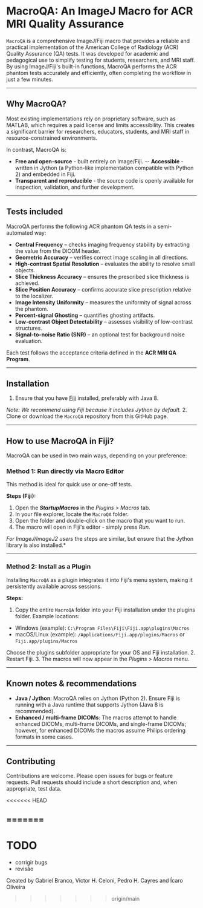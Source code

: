 # MacroQA: An ImageJ Macro for ACR MRI Quality Assurance
`MacroQA` is a comprehensive ImageJ/Fiji macro that provides a reliable and practical implementation of the American College of Radiology (ACR) Quality Assurance (QA) tests. It was developed for academic and pedagogical use to simplify testing for students, researchers, and MRI staff. By using ImageJ/Fiji's built-in functions, MacroQA performs the ACR phantom tests accurately and efficiently, often completing the workflow in just a few minutes.

---

## Why MacroQA?
Most existing implementations rely on proprietary software, such as MATLAB, which requires a paid license and limits accessibility. This creates a significant barrier for researchers, educators, students, and MRI staff in resource-constrained environments.

In contrast, MacroQA is:
- **Free and open-source** - built entirely on Image/Fiji.
-- **Accessible** - written in Jython (a Python-like implementation compatible with Python 2) and embedded in Fiji.
- **Transparent and reproducible** - the source code is openly available for inspection, validation, and further development.

---

## Tests included
MacroQA performs the following ACR phantom QA tests in a semi-automated way:
- **Central Frequency** – checks imaging frequency stability by extracting the value from the DICOM header.
- **Geometric Accuracy** – verifies correct image scaling in all directions.
- **High-contrast Spatial Resolution** – evaluates the ability to resolve small objects.
- **Slice Thickness Accuracy** – ensures the prescribed slice thickness is achieved.
- **Slice Position Accuracy** – confirms accurate slice prescription relative to the localizer.
- **Image Intensity Uniformity** – measures the uniformity of signal across the phantom.
- **Percent-signal Ghosting** – quantifies ghosting artifacts.
- **Low-contrast Object Detectability** – assesses visibility of low-contrast structures.
- **Signal-to-noise Ratio (SNR)** – an optional test for background noise evaluation.

Each test follows the acceptance criteria defined in the **ACR MRI QA Program**.  

---

## Installation
1. Ensure that you have [Fiji](https://imagej.net/software/fiji/) installed, preferably with Java 8.

*Note: We recommend using Fiji because it includes Jython by default.*
2. Clone or download the `MacroQA` repository from this GitHub page.

---

## How to use MacroQA in Fiji?
MacroQA can be used in two main ways, depending on your preference:

### Method 1: Run directly via Macro Editor
This method is ideal for quick use or one-off tests.

**Steps (Fiji):**
1. Open the ***StartupMacros*** in the *Plugins > Macros* tab.
2. In your file explorer, locate the `MacroQA` folder.
3. Open the folder and double-click on the macro that you want to run.
4. The macro will open in Fiji's editor - simply press *Run*.

*For ImageJ/ImageJ2 users* the steps are similar, but ensure that the Jython library is also installed.*

---

### Method 2: Install as a Plugin
Installing `MacroQA` as a plugin integrates it into Fiji's menu system, making it persistently available across sessions.

**Steps:**
1. Copy the entire `MacroQA` folder into your Fiji installation under the plugins folder. Example locations:

- Windows (example): `C:\Program Files\Fiji\Fiji.app\plugins\Macros`
- macOS/Linux (example): `/Applications/Fiji.app/plugins/Macros` or `Fiji.app/plugins/Macros`

Choose the plugins subfolder appropriate for your OS and Fiji installation.
2. Restart Fiji.
3. The macros will now appear in the *Plugins > Macros* menu.

---

## Known notes & recommendations
- **Java / Jython**: MacroQA relies on Jython (Python 2). Ensure Fiji is running with a Java runtime that supports Jython (Java 8 is recommended).
- **Enhanced / multi-frame DICOMs**: The macros attempt to handle enhanced DICOMs, multi-frame DICOMs, and single-frame DICOMs; however, for enhanced DICOMs the macros assume Philips ordering formats in some cases.

---

## Contributing
Contributions are welcome. Please open issues for bugs or feature requests. Pull requests should include a short description and, when appropriate, test data.

<<<<<<< HEAD

=======
---

# TODO
- corrigir bugs
- revisão

Created by Gabriel Branco, Victor H. Celoni, Pedro H. Cayres and Ícaro Oliveira
>>>>>>> origin/main
